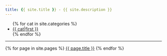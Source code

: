 ```yaml
---
title: {{ site.title }} - {{ site.description }}
---
```


<ul>
{% for cat in site.categories %}
    <li><a href="{{ cat.url }}">{{ cat|first }}</a></li>
{% endfor %}
</ul>

_________________________________________

{% for page in site.pages %}
    <a href="{{ page.url }}">{{ page.title }}</a>
{% endfor %}

